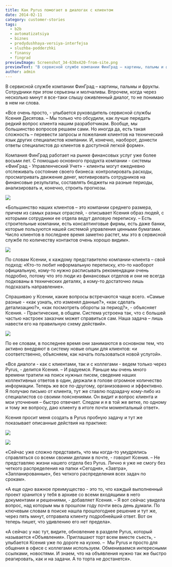 ```yaml
---
title: Как Pyrus помогает в диалогах с клиентом
date: 2014-02-11
category: customer-stories
tags:
  - b2b
  - avtomatizatsiya
  - biznes
  - predydushhaya-versiya-interfejsa
  - sluzhba-podderzhki
  - finansy
  - fingrad
previewImage: Screenshot_34-630x420-from-site.png
previewText: "В сервисной службе компании ФинГрад – картины, пальмы и фрукты. Сотрудники при этом серьезны и молчаливы. Впрочем, когда через несколько минут я все-таки слышу оживленный диалог, то не понимаю в нем ни слова."
author: admin
---
```

В сервисной службе компании ФинГрад – картины, пальмы и фрукты. Сотрудники при этом серьезны и молчаливы.  Впрочем, когда через несколько минут я все-таки слышу оживленный диалог, то не понимаю в нем ни слова.

«Все очень просто, - улыбается руководитель сервисной службы Ксения Десятова. – Мы только что обсудили, как лучше передать редкий вопрос клиента нашим разработчикам. Вообще, мы большинство вопросов решаем сами. Но иногда да, есть такая сложность – перевести запросы и пожелания клиентов на технический язык других специалистов компании. И, конечно, наоборот, донести ответы специалистов до клиентов в доступной легкой форме».

Компания ФинГрад работает на рынке финансовых услуг уже более восьми лет. С помощью основного продукта компании - системы «ФинГрад - Управленческий Учет» - клиенты могут ежедневно отслеживать состояние своего бизнеса: контролировать расходы, просматривать движение денег, мотивировать сотрудников на финансовые результаты, составлять бюджеты на разные периоды, анализировать и, конечно, строить прогнозы.

![](D0-A4-D0-B8-D0-BD-D0-93-D1-80-D0-B0-D0-B41.webp)

«Большинство наших клиентов – это компании среднего размера, причем из самых разных отраслей, - описывает Ксения образ людей, с которыми сотрудники ее отдела ведут деловую переписку. – Есть строительные компании, есть консалтинговые фирмы, есть даже банки, которые пользуются нашей системой управления ценными бумагами. Число клиентов в последнее время заметно растет, мы это в сервисной службе по количеству контактов очень хорошо видим».

![](D0-A4-D0-B8-D0-BD-D0-93-D1-80-D0-B0-D0-B42.webp)

По словам Ксении, к каждому представителю компании-клиента – свой подход: «Кто-то любит неформальную переписку, кто-то наоборот официальную, кому-то нужно расписывать рекомендации очень подробно, потому что это люди из финансовых отделов и они не всегда подкованы в технических деталях, а кому-то достаточно лишь подсказать направление».

Спрашиваю у Ксении, какие вопросы встречаются чаще всего. «Самые разные - «как узнать, кто изменял данные?», «как сделать детализацию?», «как посмотреть обороты за период?», - объясняет Ксения. - Практические, в общем. Система устроена так, что с большей частью настроек заказчик может справиться сам. Наша задача – лишь навести его на правильную схему действий».

![](IMG_3942.webp)

По ее словам, в последнее время они занимаются в основном тем, что активно внедряют в систему новые опции для клиентов: «и соответственно, объясняем, как начать пользоваться новой услугой».

«Все диалоги - как с клиентами, так и с коллегами - ведем только через Pyrus, - делится Ксения. – И радуемся. Раньше мы очень много времени тратили на поиск нужных писем, сведение наших коллективных ответов в один, держали в голове огромное количество информации. Теперь же все по-другому, организованно и эффективно. Я получаю письмо от клиента, тут же ставлю подзадачу кому-либо из специалистов со своими пояснениями. Он видит и вопрос клиента и мои уточнения – быстро отвечает. Следом и я в той же ветке, по одному и тому же вопросу, даю клиенту в итоге почти моментальный ответ».

Ксения просит меня создать в Pyrus пробную задачу и тут же показывает описанные действия на практике:

![](D0-9F-D0-BE-D0-B4-D0-B7-D0-B0-D0-B4-D0-B0-D1-87-D0-B02.png)

![](D0-9F-D0-BE-D0-B7-D0-B0-D0-B4-D0-B0-D1-87-D0-B0.png)

«Сейчас уже сложно представить, что мы когда-то умудрялись справляться со всеми своими делами в почте, - говорит Ксения. – Не представляю жизни нашего отдела без Pyrus. Лично я уже не смогу без четкого распределения на папки «Сегодня», «Завтра», «Запланированные», без четкого распределения всех задач по срокам».

«А еще одно важное преимущество - это то, что каждый выполненный проект хранится у тебя в архиве со всеми входящими в него документами и решениями, - добавляет Ксения. – Я вот сейчас увидела вопрос, над которым мы в прошлом году почти весь день думали. По ключевым словам в поиске нашла прошлогоднее решение и тут же, через пять минут, отправила клиенту подробнейший ответ. Вот он теперь пишет, что удивлению его нет предела».

«А сейчас у нас тут, видите, обновление в разделе Pyrus, который называется «Объявления». Приглашают торт всем вместе съесть, - улыбается Ксения уже по дороге на кухню. –  Мы Pyrus и просто для общения в офисе с коллегами используем. Обмениваемся интересными ссылками, новостями. И знаем, что на объявления нужно так же быстро реагировать, как и на задачи. А то торта не достанется».
